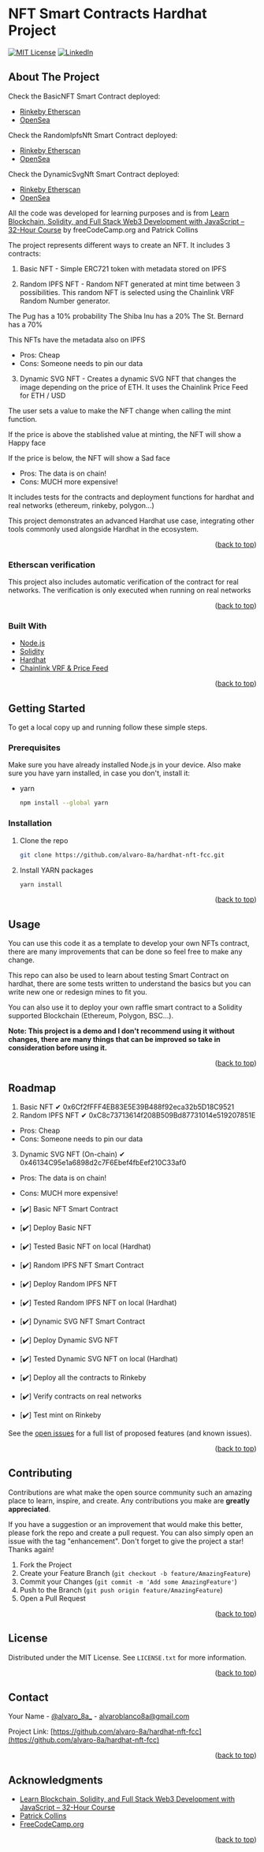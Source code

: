 # NFT Smart Contracts Hardhat Project

<div id="top"></div>


[![MIT License][license-shield]][license-url]
[![LinkedIn][linkedin-shield]][linkedin-url]


<!-- ABOUT THE PROJECT -->
## About The Project

Check the BasicNFT Smart Contract deployed:
- [Rinkeby Etherscan](https://rinkeby.etherscan.io/address/0x6Cf2fFFF4EB83E5E39B488f92eca32b5D18C9521#code)
- [OpenSea](https://testnets.opensea.io/collection/dogie-alvaro-8a)

Check the RandomIpfsNft Smart Contract deployed:
- [Rinkeby Etherscan](https://rinkeby.etherscan.io/address/0xC8c73713614f208B509Bd87731014e519207851E#code)
- [OpenSea](https://testnets.opensea.io/collection/random-ipfs-nft-alvaro-8a)

Check the DynamicSvgNft Smart Contract deployed:
- [Rinkeby Etherscan](https://rinkeby.etherscan.io/address/0x46134C95e1a6898d2c7F6Ebef4fbEef210C33af0#code)
- [OpenSea](https://testnets.opensea.io/collection/dynamic-svg-nft-alvaro-8a)

All the code was developed for learning purposes and is from [Learn Blockchain, Solidity, and Full Stack Web3 Development with JavaScript – 32-Hour Course](https://www.youtube.com/watch?v=gyMwXuJrbJQ&lis) by freeCodeCamp.org and Patrick Collins

The project represents different ways to create an NFT. It includes 3 contracts:

1. Basic NFT - Simple ERC721 token with metadata stored on IPFS

2. Random IPFS NFT - Random NFT generated at mint time between 3 possibilities. This random NFT is selected using the Chainlink VRF Random Number generator.

The Pug has a 10% probability
The Shiba Inu has a 20% 
The St. Bernard has a 70%

This NFTs have the metadata also on IPFS

- Pros: Cheap
- Cons: Someone needs to pin our data

3. Dynamic SVG NFT - Creates a dynamic SVG NFT that changes the image depending on the price of ETH. It uses the Chainlink Price Feed for ETH / USD

The user sets a value to make the NFT change when calling the mint function.

If the price is above the stablished value at minting, the NFT will show a Happy face

If the price is below, the NFT will show a Sad face

- Pros: The data is on chain!
- Cons: MUCH more expensive!



It includes tests for the contracts and deployment functions for hardhat and real networks (ethereum, rinkeby, polygon...)

This project demonstrates an advanced Hardhat use case, integrating other tools commonly used alongside Hardhat in the ecosystem.

<p align="right">(<a href="#top">back to top</a>)</p>



### Etherscan verification

This project also includes automatic verification of the contract for real networks. The verification is only executed when running on real networks

<p align="right">(<a href="#top">back to top</a>)</p>



### Built With

* [Node.js](https://nodejs.org/)
* [Solidity](https://docs.soliditylang.org/)
* [Hardhat](https://hardhat.org/)
* [Chainlink VRF & Price Feed](https://docs.chain.link/ethereum/)


<p align="right">(<a href="#top">back to top</a>)</p>



<!-- GETTING STARTED -->
## Getting Started

To get a local copy up and running follow these simple steps.

### Prerequisites

Make sure you have already installed Node.js in your device. Also make sure you have yarn installed, in case you don't, install it:

* yarn
  ```sh
  npm install --global yarn
  ```

### Installation

1. Clone the repo
   ```sh
   git clone https://github.com/alvaro-8a/hardhat-nft-fcc.git
   ```
2. Install YARN packages
   ```sh
   yarn install
   ```

<p align="right">(<a href="#top">back to top</a>)</p>



<!-- USAGE EXAMPLES -->
## Usage

You can use this code it as a template to develop your own NFTs contract, there are many improvements that can be done so feel free to make any change.

This repo can also be used to learn about testing Smart Contract on hardhat, there are some tests written to understand the basics but you can write new one or redesign mines to fit you. 

You can also use it to deploy your own raffle smart contract to a Solidity supported Blockchain (Ethereum, Polygon, BSC...).

**Note: This project is a demo and I don't recommend using it without changes, there are many things that can be improved so take in consideration before using it.**


<p align="right">(<a href="#top">back to top</a>)</p>



<!-- ROADMAP -->
## Roadmap

1. Basic NFT ✔ 0x6Cf2fFFF4EB83E5E39B488f92eca32b5D18C9521
2. Random IPFS NFT ✔ 0xC8c73713614f208B509Bd87731014e519207851E
- Pros: Cheap
- Cons: Someone needs to pin our data

3. Dynamic SVG NFT (On-chain) ✔ 0x46134C95e1a6898d2c7F6Ebef4fbEef210C33af0
- Pros: The data is on chain!
- Cons: MUCH more expensive!

- [✔️] Basic NFT Smart Contract
- [✔️] Deploy Basic NFT
- [✔️] Tested Basic NFT on local (Hardhat)
- [✔️] Random IPFS NFT Smart Contract
- [✔️] Deploy Random IPFS NFT
- [✔️] Tested Random IPFS NFT on local (Hardhat)
- [✔️] Dynamic SVG NFT Smart Contract
- [✔️] Deploy Dynamic SVG NFT
- [✔️] Tested Dynamic SVG NFT on local (Hardhat)
- [✔️] Deploy all the contracts to Rinkeby
- [✔️] Verify contracts on real networks
- [✔️] Test mint on Rinkeby

See the [open issues](https://github.com/alvaro-8a/hardhat-nft-fcc/issues) for a full list of proposed features (and known issues).

<p align="right">(<a href="#top">back to top</a>)</p>



<!-- CONTRIBUTING -->
## Contributing

Contributions are what make the open source community such an amazing place to learn, inspire, and create. Any contributions you make are **greatly appreciated**.

If you have a suggestion or an improvement that would make this better, please fork the repo and create a pull request. You can also simply open an issue with the tag "enhancement".
Don't forget to give the project a star! Thanks again!

1. Fork the Project
2. Create your Feature Branch (`git checkout -b feature/AmazingFeature`)
3. Commit your Changes (`git commit -m 'Add some AmazingFeature'`)
4. Push to the Branch (`git push origin feature/AmazingFeature`)
5. Open a Pull Request

<p align="right">(<a href="#top">back to top</a>)</p>



<!-- LICENSE -->
## License

Distributed under the MIT License. See `LICENSE.txt` for more information.

<p align="right">(<a href="#top">back to top</a>)</p>



<!-- CONTACT -->
## Contact

Your Name - [@alvaro_8a_](https://twitter.com/alvaro_8a_) - alvaroblanco8a@gmail.com

Project Link: [https://github.com/alvaro-8a/hardhat-nft-fcc](https://github.com/alvaro-8a/hardhat-nft-fcc)

<p align="right">(<a href="#top">back to top</a>)</p>



<!-- ACKNOWLEDGMENTS -->
## Acknowledgments

* [Learn Blockchain, Solidity, and Full Stack Web3 Development with JavaScript – 32-Hour Course](https://www.youtube.com/watch?v=gyMwXuJrbJQ&lis)
* [Patrick Collins](https://www.youtube.com/c/PatrickCollins)
* [FreeCodeCamp.org](https://www.youtube.com/c/Freecodecamp)

<p align="right">(<a href="#top">back to top</a>)</p>



<!-- MARKDOWN LINKS & IMAGES -->
<!-- https://www.markdownguide.org/basic-syntax/#reference-style-links -->
[contributors-shield]: https://img.shields.io/github/contributors/alvaro-8a/hardhat-nft-fcc.svg?style=for-the-badge
[contributors-url]: https://github.com/alvaro-8a/hardhat-nft-fcc/graphs/contributors
[forks-shield]: https://img.shields.io/github/forks/alvaro-8a/hardhat-nft-fcc.svg?style=for-the-badge
[forks-url]: https://github.com/alvaro-8a/hardhat-nft-fcc/network/members
[stars-shield]: https://img.shields.io/github/stars/alvaro-8a/hardhat-nft-fcc.svg?style=for-the-badge
[stars-url]: https://github.com/alvaro-8a/hardhat-nft-fcc/stargazers
[issues-shield]: https://img.shields.io/github/issues/alvaro-8a/hardhat-nft-fcc.svg?style=for-the-badge
[issues-url]: https://github.com/alvaro-8a/hardhat-nft-fcc/issues
[license-shield]: https://img.shields.io/github/license/alvaro-8a/hardhat-nft-fcc.svg?style=for-the-badge
[license-url]: https://github.com/alvaro-8a/hardhat-nft-fcc/blob/main/LICENSE
[linkedin-shield]: https://img.shields.io/badge/-LinkedIn-black.svg?style=for-the-badge&logo=linkedin&colorB=555
[linkedin-url]: https://linkedin.com/in/alvaro-blanco-ochoa-9b14561a9
[product-screenshot]: images/screenshot.png

